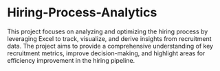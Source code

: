 # Hiring-Process-Analytics
This project focuses on analyzing and optimizing the hiring process by leveraging Excel to track, visualize, and derive insights from recruitment data. The project aims to provide a comprehensive understanding of key recruitment metrics, improve decision-making, and highlight areas for efficiency improvement in the hiring pipeline.
